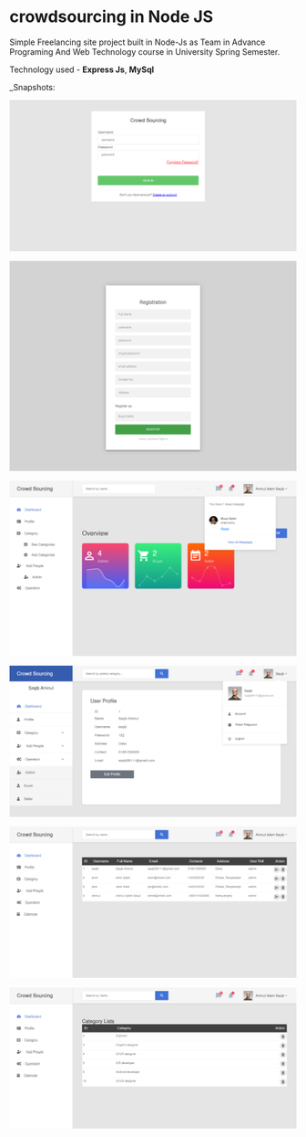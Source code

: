 # crowdsourcing in Node JS

Simple Freelancing site project built in Node-Js as Team in Advance Programing And Web Technology course in University Spring Semester.

Technology used - **Express Js**, **MySql**

_Snapshots:

![Image](./snapshots/Login.png)

![Image](./snapshots/Registration.png)

![Image](./snapshots/saqib-Portal.png)

![Image](./snapshots/saqib-Profile.png)

![Image](./snapshots/operation.png)

![Image](./snapshots/Category-List.png)